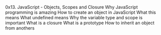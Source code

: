 0x13. JavaScript - Objects, Scopes and Closure
Why JavaScript programming is amazing
How to create an object in JavaScript
What this means
What undefined means
Why the variable type and scope is important
What is a closure
What is a prototype
How to inherit an object from anothers
